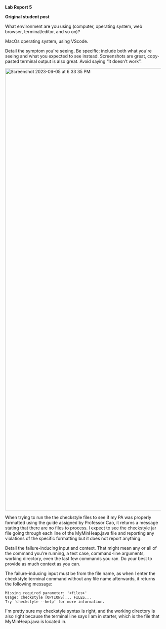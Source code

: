 **Lab Report 5**

**Original student post**

What environment are you using (computer, operating system, web browser, terminal/editor, and so on)?

MacOs operating system, using VScode. 


Detail the symptom you're seeing. Be specific; include both what you're seeing and what you expected to see instead. Screenshots are great, copy-pasted terminal output is also great. Avoid saying “it doesn't work”.

<img width="1427" alt="Screenshot 2023-06-05 at 6 33 35 PM" src="https://github.com/BenjiRyujin/cse15l-lab-reports/assets/55765860/89d1bf6c-889b-40e7-8b74-f0afd9200f69">

When trying to run the the checkstyle files to see if my PA was properly formatted using the guide assigned by Professor Cao, it returns a 
message stating that there are no files to process. I expect to see the checkstyle jar file going through each line of the MyMinHeap.java file 
and reporting any violations of the specific formatting but it does not report anything.

Detail the failure-inducing input and context. That might mean any or all of the command you're running, a test case, command-line arguments, working directory, even the last few commands you ran. Do your best to provide as much context as you can.

The failure-inducing input must be from the file name, as when I enter the checkstyle terminal command without any file name afterwards, it returns the following message:
```
Missing required parameter: '<files>'
Usage: checkstyle [OPTIONS]... FILES...
Try 'checkstyle --help' for more information.
```
I'm pretty sure my checkstyle syntax is right, and the working directory is also right because the terminal line says I am in starter, which is the file that 
MyMinHeap.java is located in.

